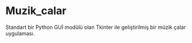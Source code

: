 # Muzik_calar
Standart bir Python GUİ modülü olan Tkinter ile geliştirilmiş bir müzik çalar uygulaması.
